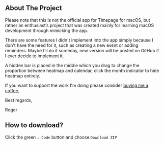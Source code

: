## About The Project

Please note that this is not the official app for Timepage for macOS, but rather an enthusiast’s project that was created mainly for learning macOS development through mimicking the app. 

There are some features I didn't implement into the app simply because I don't have the need for it, such as creating a new event or adding reminders. Maybe I'll do it someday, new version will be posted on GitHub if I ever decide to implement it. 

A hidden bar is placed in the middle which you drag to change the proportion between heatmap and calendar, click the month indicator to hide heatmap entirely.

If you want to support the work I'm doing please consider [buying me a coffee.](https://www.buymeacoffee.com/rogerchenchen)



Best regards,

Roger



## How to download?

Click the green `↓ Code` button and choose `Download ZIP`

